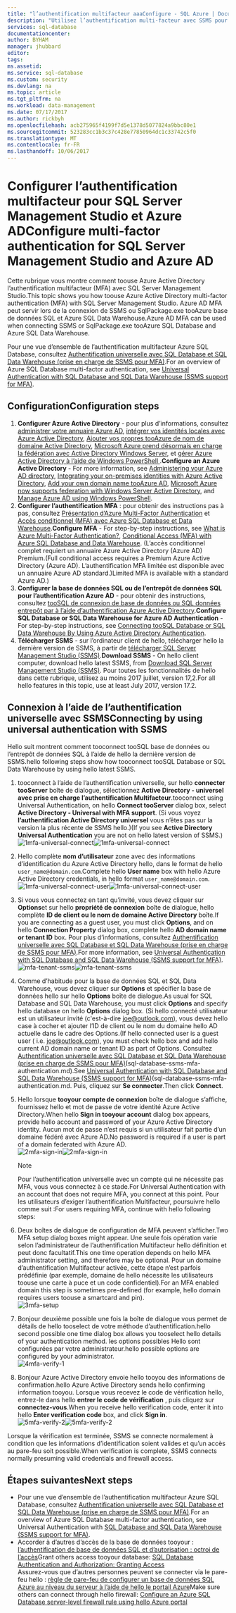 ```yaml
---
title: "l’authentification multifacteur aaaConfigure - SQL Azure | Documents Microsoft"
description: "Utilisez l’authentification multi-facteur avec SSMS pour la base de données SQL et SQL Data Warehouse."
services: sql-database
documentationcenter: 
author: BYHAM
manager: jhubbard
editor: 
tags: 
ms.assetid: 
ms.service: sql-database
ms.custom: security
ms.devlang: na
ms.topic: article
ms.tgt_pltfrm: na
ms.workload: data-management
ms.date: 07/17/2017
ms.author: rickbyh
ms.openlocfilehash: acb275965f4199f7d5e1378d5077824a9bbc80e1
ms.sourcegitcommit: 523283cc1b3c37c428e77850964dc1c33742c5f0
ms.translationtype: MT
ms.contentlocale: fr-FR
ms.lasthandoff: 10/06/2017
---
```

# <a name="configure-multi-factor-authentication-for-sql-server-management-studio-and-azure-ad"></a><span data-ttu-id="df43d-103">Configurer l’authentification multifacteur pour SQL Server Management Studio et Azure AD</span><span class="sxs-lookup"><span data-stu-id="df43d-103">Configure multi-factor authentication for SQL Server Management Studio and Azure AD</span></span>

<span data-ttu-id="df43d-104">Cette rubrique vous montre comment toouse Azure Active Directory l’authentification multifacteur (MFA) avec SQL Server Management Studio.</span><span class="sxs-lookup"><span data-stu-id="df43d-104">This topic shows you how toouse Azure Active Directory multi-factor authentication (MFA) with SQL Server Management Studio.</span></span> <span data-ttu-id="df43d-105">Azure AD MFA peut servir lors de la connexion de SSMS ou SqlPackage.exe tooAzure base de données SQL et Azure SQL Data Warehouse.</span><span class="sxs-lookup"><span data-stu-id="df43d-105">Azure AD MFA can be used when connecting SSMS or SqlPackage.exe tooAzure SQL Database and Azure SQL Data Warehouse.</span></span>

<span data-ttu-id="df43d-106">Pour une vue d’ensemble de l’authentification multifacteur Azure SQL Database, consultez [Authentification universelle avec SQL Database et SQL Data Warehouse (prise en charge de SSMS pour MFA)](sql-database-ssms-mfa-authentication.md).</span><span class="sxs-lookup"><span data-stu-id="df43d-106">For an overview of Azure SQL Database multi-factor authentication, see [Universal Authentication with SQL Database and SQL Data Warehouse (SSMS support for MFA)](sql-database-ssms-mfa-authentication.md).</span></span>

## <a name="configuration-steps"></a><span data-ttu-id="df43d-107">Configuration</span><span class="sxs-lookup"><span data-stu-id="df43d-107">Configuration steps</span></span>

1. <span data-ttu-id="df43d-108">**Configurer Azure Active Directory** - pour plus d’informations, consultez [administrer votre annuaire Azure AD](https://msdn.microsoft.com/library/azure/hh967611.aspx), [intégrer vos identités locales avec Azure Active Directory](../active-directory/active-directory-aadconnect.md), [Ajouter vos propres tooAzure de nom de domaine Active Directory](https://azure.microsoft.com/blog/2012/11/28/windows-azure-now-supports-federation-with-windows-server-active-directory/), [Microsoft Azure prend désormais en charge la fédération avec Active Directory Windows Server](https://azure.microsoft.com/blog/2012/11/28/windows-azure-now-supports-federation-with-windows-server-active-directory/), et [gérer Azure Active Directory à l’aide de Windows PowerShell ](https://msdn.microsoft.com/library/azure/jj151815.aspx).</span><span class="sxs-lookup"><span data-stu-id="df43d-108">**Configure an Azure Active Directory** - For more information, see [Administering your Azure AD directory](https://msdn.microsoft.com/library/azure/hh967611.aspx), [Integrating your on-premises identities with Azure Active Directory](../active-directory/active-directory-aadconnect.md), [Add your own domain name tooAzure AD](https://azure.microsoft.com/blog/2012/11/28/windows-azure-now-supports-federation-with-windows-server-active-directory/), [Microsoft Azure now supports federation with Windows Server Active Directory](https://azure.microsoft.com/blog/2012/11/28/windows-azure-now-supports-federation-with-windows-server-active-directory/), and [Manage Azure AD using Windows PowerShell](https://msdn.microsoft.com/library/azure/jj151815.aspx).</span></span>
2. <span data-ttu-id="df43d-109">**Configurer l’authentification MFA** : pour obtenir des instructions pas à pas, consultez [Présentation d’Azure Multi-Factor Authentication](../multi-factor-authentication/multi-factor-authentication.md) et [Accès conditionnel (MFA) avec Azure SQL Database et Data Warehouse](sql-database-conditional-access.md).</span><span class="sxs-lookup"><span data-stu-id="df43d-109">**Configure MFA** - For step-by-step instructions, see [What is Azure Multi-Factor Authentication?](../multi-factor-authentication/multi-factor-authentication.md), [Conditional Access (MFA) with Azure SQL Database and Data Warehouse](sql-database-conditional-access.md).</span></span> <span data-ttu-id="df43d-110">(L’accès conditionnel complet requiert un annuaire Azure Active Directory (Azure AD) Premium.</span><span class="sxs-lookup"><span data-stu-id="df43d-110">(Full conditional access requires a Premium Azure Active Directory (Azure AD).</span></span> <span data-ttu-id="df43d-111">L’authentification MFA limitée est disponible avec un annuaire Azure AD standard.)</span><span class="sxs-lookup"><span data-stu-id="df43d-111">Limited MFA is available with a standard Azure AD.)</span></span>
3. <span data-ttu-id="df43d-112">**Configurer la base de données SQL ou de l’entrepôt de données SQL pour l’authentification Azure AD** - pour obtenir des instructions, consultez [tooSQL de connexion de base de données ou SQL données entrepôt par à l’aide d’authentification Azure Active Directory](sql-database-aad-authentication.md).</span><span class="sxs-lookup"><span data-stu-id="df43d-112">**Configure SQL Database or SQL Data Warehouse for Azure AD Authentication** - For step-by-step instructions, see [Connecting tooSQL Database or SQL Data Warehouse By Using Azure Active Directory Authentication](sql-database-aad-authentication.md).</span></span>
4. <span data-ttu-id="df43d-113">**Télécharger SSMS** - sur l’ordinateur client de hello, télécharger hello la dernière version de SSMS, à partir de [télécharger SQL Server Management Studio (SSMS)](https://msdn.microsoft.com/library/mt238290.aspx).</span><span class="sxs-lookup"><span data-stu-id="df43d-113">**Download SSMS** - On hello client computer, download hello latest SSMS, from [Download SQL Server Management Studio (SSMS)](https://msdn.microsoft.com/library/mt238290.aspx).</span></span> <span data-ttu-id="df43d-114">Pour toutes les fonctionnalités de hello dans cette rubrique, utilisez au moins 2017 juillet, version 17,2.</span><span class="sxs-lookup"><span data-stu-id="df43d-114">For all hello features in this topic, use at least July 2017, version 17.2.</span></span>  

## <a name="connecting-by-using-universal-authentication-with-ssms"></a><span data-ttu-id="df43d-115">Connexion à l’aide de l’authentification universelle avec SSMS</span><span class="sxs-lookup"><span data-stu-id="df43d-115">Connecting by using universal authentication with SSMS</span></span>

<span data-ttu-id="df43d-116">Hello suit montrent comment tooconnect tooSQL base de données ou l’entrepôt de données SQL à l’aide de hello la dernière version de SSMS.</span><span class="sxs-lookup"><span data-stu-id="df43d-116">hello following steps show how tooconnect tooSQL Database or SQL Data Warehouse by using hello latest SSMS.</span></span>

1. <span data-ttu-id="df43d-117">tooconnect à l’aide de l’authentification universelle, sur hello **connecter tooServer** boîte de dialogue, sélectionnez **Active Directory - universel avec prise en charge l’authentification Multifacteur**.</span><span class="sxs-lookup"><span data-stu-id="df43d-117">tooconnect using Universal Authentication, on hello **Connect tooServer** dialog box, select **Active Directory - Universal with MFA support**.</span></span> <span data-ttu-id="df43d-118">(Si vous voyez **l’authentification Active Directory universel** vous n’êtes pas sur la version la plus récente de SSMS hello.)</span><span class="sxs-lookup"><span data-stu-id="df43d-118">(If you see **Active Directory Universal Authentication** you are not on hello latest version of SSMS.)</span></span>  
   <span data-ttu-id="df43d-119">![1mfa-universal-connect][1]</span><span class="sxs-lookup"><span data-stu-id="df43d-119">![1mfa-universal-connect][1]</span></span>  
2. <span data-ttu-id="df43d-120">Hello complète **nom d’utilisateur** zone avec des informations d’identification du Azure Active Directory hello, dans le format de hello `user_name@domain.com`.</span><span class="sxs-lookup"><span data-stu-id="df43d-120">Complete hello **User name** box with hello Azure Active Directory credentials, in hello format `user_name@domain.com`.</span></span>  
   <span data-ttu-id="df43d-121">![1mfa-universal-connect-user](./media/sql-database-ssms-mfa-auth/1mfa-universal-connect-user.png)</span><span class="sxs-lookup"><span data-stu-id="df43d-121">![1mfa-universal-connect-user](./media/sql-database-ssms-mfa-auth/1mfa-universal-connect-user.png)</span></span>   
3. <span data-ttu-id="df43d-122">Si vous vous connectez en tant qu’invité, vous devez cliquer sur **Options**et sur hello **propriété de connexion** boîte de dialogue, hello complète **ID de client ou le nom de domaine Active Directory** boîte.</span><span class="sxs-lookup"><span data-stu-id="df43d-122">If you are connecting as a guest user, you must click **Options**, and on hello **Connection Property** dialog box, complete hello **AD domain name or tenant ID** box.</span></span> <span data-ttu-id="df43d-123">Pour plus d’informations, consultez [Authentification universelle avec SQL Database et SQL Data Warehouse (prise en charge de SSMS pour MFA)](sql-database-ssms-mfa-authentication.md).</span><span class="sxs-lookup"><span data-stu-id="df43d-123">For more information, see [Universal Authentication with SQL Database and SQL Data Warehouse (SSMS support for MFA)](sql-database-ssms-mfa-authentication.md).</span></span>
   <span data-ttu-id="df43d-124">![mfa-tenant-ssms](./media/sql-database-ssms-mfa-auth/mfa-tenant-ssms.png)</span><span class="sxs-lookup"><span data-stu-id="df43d-124">![mfa-tenant-ssms](./media/sql-database-ssms-mfa-auth/mfa-tenant-ssms.png)</span></span>   
4. <span data-ttu-id="df43d-125">Comme d’habitude pour la base de données SQL et SQL Data Warehouse, vous devez cliquer sur **Options** et spécifier la base de données hello sur hello **Options** boîte de dialogue.</span><span class="sxs-lookup"><span data-stu-id="df43d-125">As usual for SQL Database and SQL Data Warehouse, you must click **Options** and specify hello database on hello **Options** dialog box.</span></span> <span data-ttu-id="df43d-126">(Si hello connecté utilisateur est un utilisateur invité (c'est-à-dire joe@outlook.com), vous devez hello case à cocher et ajouter l’ID de client ou le nom du domaine hello AD actuelle dans le cadre des Options.</span><span class="sxs-lookup"><span data-stu-id="df43d-126">(If hello connected user is a guest user ( i.e. joe@outlook.com), you must check hello box and add hello current AD domain name or tenant ID as part of Options.</span></span> <span data-ttu-id="df43d-127">Consultez [Authentification universelle avec SQL Database et SQL Data Warehouse (prise en charge de SSMS pour MFA)]()(sql-database-ssms-mfa-authentication.md).</span><span class="sxs-lookup"><span data-stu-id="df43d-127">See [Universal Authentication with SQL Database and SQL Data Warehouse (SSMS support for MFA)]()(sql-database-ssms-mfa-authentication.md.</span></span> <span data-ttu-id="df43d-128">Puis, cliquez sur **Se connecter**.</span><span class="sxs-lookup"><span data-stu-id="df43d-128">Then click **Connect**.</span></span>  
5. <span data-ttu-id="df43d-129">Hello lorsque **tooyour compte de connexion** boîte de dialogue s’affiche, fournissez hello et mot de passe de votre identité Azure Active Directory.</span><span class="sxs-lookup"><span data-stu-id="df43d-129">When hello **Sign in tooyour account** dialog box appears, provide hello account and password of your Azure Active Directory identity.</span></span> <span data-ttu-id="df43d-130">Aucun mot de passe n’est requis si un utilisateur fait partie d’un domaine fédéré avec Azure AD.</span><span class="sxs-lookup"><span data-stu-id="df43d-130">No password is required if a user is part of a domain federated with Azure AD.</span></span>  
   <span data-ttu-id="df43d-131">![2mfa-sign-in][2]</span><span class="sxs-lookup"><span data-stu-id="df43d-131">![2mfa-sign-in][2]</span></span>  

   > [!NOTE]
   > <span data-ttu-id="df43d-132">Pour l’authentification universelle avec un compte qui ne nécessite pas MFA, vous vous connectez à ce stade.</span><span class="sxs-lookup"><span data-stu-id="df43d-132">For Universal Authentication with an account that does not require MFA, you connect at this point.</span></span> <span data-ttu-id="df43d-133">Pour les utilisateurs d’exiger l’authentification Multifacteur, poursuivre hello comme suit :</span><span class="sxs-lookup"><span data-stu-id="df43d-133">For users requiring MFA, continue with hello following steps:</span></span>
   >  
   
6. <span data-ttu-id="df43d-134">Deux boîtes de dialogue de configuration de MFA peuvent s’afficher.</span><span class="sxs-lookup"><span data-stu-id="df43d-134">Two MFA setup dialog boxes might appear.</span></span> <span data-ttu-id="df43d-135">Une seule fois opération varie selon l’administrateur de l’authentification Multifacteur hello définition et peut donc facultatif.</span><span class="sxs-lookup"><span data-stu-id="df43d-135">This one time operation depends on hello MFA administrator setting, and therefore may be optional.</span></span> <span data-ttu-id="df43d-136">Pour un domaine d’authentification Multifacteur activée, cette étape n’est parfois prédéfinie (par exemple, domaine de hello nécessite les utilisateurs toouse une carte à puce et un code confidentiel).</span><span class="sxs-lookup"><span data-stu-id="df43d-136">For an MFA enabled domain this step is sometimes pre-defined (for example, hello domain requires users toouse a smartcard and pin).</span></span>  
   ![3mfa-setup][3]  
7. <span data-ttu-id="df43d-138">Bonjour deuxième possible une fois la boîte de dialogue vous permet de détails de hello tooselect de votre méthode d’authentification.</span><span class="sxs-lookup"><span data-stu-id="df43d-138">hello second possible one time dialog box allows you tooselect hello details of your authentication method.</span></span> <span data-ttu-id="df43d-139">les options possibles Hello sont configurées par votre administrateur.</span><span class="sxs-lookup"><span data-stu-id="df43d-139">hello possible options are configured by your administrator.</span></span>  
   ![4mfa-verify-1][4]  
8. <span data-ttu-id="df43d-141">Bonjour Azure Active Directory envoie hello tooyou des informations de confirmation.</span><span class="sxs-lookup"><span data-stu-id="df43d-141">hello Azure Active Directory sends hello confirming information tooyou.</span></span> <span data-ttu-id="df43d-142">Lorsque vous recevez le code de vérification hello, entrez-le dans hello **entrer le code de vérification** , puis cliquez sur **connectez-vous**.</span><span class="sxs-lookup"><span data-stu-id="df43d-142">When you receive hello verification code, enter it into hello **Enter verification code** box, and click **Sign in**.</span></span>  
   <span data-ttu-id="df43d-143">![5mfa-verify-2][5]</span><span class="sxs-lookup"><span data-stu-id="df43d-143">![5mfa-verify-2][5]</span></span>  

<span data-ttu-id="df43d-144">Lorsque la vérification est terminée, SSMS se connecte normalement à condition que les informations d’identification soient valides et qu’un accès au pare-feu soit possible.</span><span class="sxs-lookup"><span data-stu-id="df43d-144">When verification is complete, SSMS connects normally presuming valid credentials and firewall access.</span></span>

## <a name="next-steps"></a><span data-ttu-id="df43d-145">Étapes suivantes</span><span class="sxs-lookup"><span data-stu-id="df43d-145">Next steps</span></span>

* <span data-ttu-id="df43d-146">Pour une vue d’ensemble de l’authentification multifacteur Azure SQL Database, consultez [Authentification universelle avec SQL Database et SQL Data Warehouse (prise en charge de SSMS pour MFA)](sql-database-ssms-mfa-authentication.md).</span><span class="sxs-lookup"><span data-stu-id="df43d-146">For an overview of Azure SQL Database multi-factor authentication, see Universal Authentication with [SQL Database and SQL Data Warehouse (SSMS support for MFA)](sql-database-ssms-mfa-authentication.md).</span></span>
* <span data-ttu-id="df43d-147">Accorder à d’autres d’accès de la base de données tooyour : [l’authentification de base de données SQL et d’autorisation : octroi de l’accès](sql-database-manage-logins.md)</span><span class="sxs-lookup"><span data-stu-id="df43d-147">Grant others access tooyour database: [SQL Database Authentication and Authorization: Granting Access](sql-database-manage-logins.md)</span></span>  
<span data-ttu-id="df43d-148">Assurez-vous que d’autres personnes peuvent se connecter via le pare-feu hello : [règle de pare-feu de configurer un base de données SQL Azure au niveau du serveur à l’aide de hello le portail Azure](sql-database-configure-firewall-settings.md)</span><span class="sxs-lookup"><span data-stu-id="df43d-148">Make sure others can connect through hello firewall: [Configure an Azure SQL Database server-level firewall rule using hello Azure portal](sql-database-configure-firewall-settings.md)</span></span>


[1]: ./media/sql-database-ssms-mfa-auth/1mfa-universal-connect.png
[2]: ./media/sql-database-ssms-mfa-auth/2mfa-sign-in.png
[3]: ./media/sql-database-ssms-mfa-auth/3mfa-setup.png
[4]: ./media/sql-database-ssms-mfa-auth/4mfa-verify-1.png
[5]: ./media/sql-database-ssms-mfa-auth/5mfa-verify-2.png

